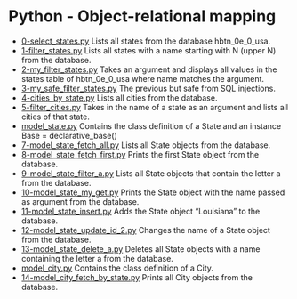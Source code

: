 # Python - Object-relational mapping

- [0-select_states.py](https://github.com/viviani22/holbertonschool-higher_level_programming/edit/main/python-object_relational_mapping/0-select_states.py) Lists all states from the database hbtn_0e_0_usa.
- [1-filter_states.py](https://github.com/viviani22/holbertonschool-higher_level_programming/edit/main/python-object_relational_mapping/1-filter_states.py) Lists all states with a name starting with N (upper N) from the database.
- [2-my_filter_states.py](https://github.com/viviani22/holbertonschool-higher_level_programming/edit/main/python-object_relational_mapping/2-my_filter_states.py) Takes an argument and displays all values in the states table of hbtn_0e_0_usa where name matches the argument.
- [3-my_safe_filter_states.py](https://github.com/viviani22/holbertonschool-higher_level_programming/edit/main/python-object_relational_mapping/3-my_safe_filter_states.py) The previous but safe from SQL injections.
- [4-cities_by_state.py](https://github.com/viviani22/holbertonschool-higher_level_programming/edit/main/python-object_relational_mapping/4-cities_by_state.py) Lists all cities from the database.
- [5-filter_cities.py](https://github.com/viviani22/holbertonschool-higher_level_programming/edit/main/python-object_relational_mapping/5-filter_cities.py) Takes in the name of a state as an argument and lists all cities of that state.
- [model_state.py](https://github.com/viviani22/holbertonschool-higher_level_programming/edit/main/python-object_relational_mapping/model_state.py) Contains the class definition of a State and an instance Base = declarative_base()
- [7-model_state_fetch_all.py](https://github.com/viviani22/holbertonschool-higher_level_programming/edit/main/python-object_relational_mapping/7-model_state_fetch_all.py) Lists all State objects from the database.
- [8-model_state_fetch_first.py](https://github.com/viviani22/holbertonschool-higher_level_programming/edit/main/python-object_relational_mapping/8-model_state_fetch_first.py) Prints the first State object from the database.
- [9-model_state_filter_a.py](https://github.com/viviani22/holbertonschool-higher_level_programming/edit/main/python-object_relational_mapping/9-model_state_filter_a.py) Lists all State objects that contain the letter a from the database.
- [10-model_state_my_get.py](https://github.com/viviani22/holbertonschool-higher_level_programming/edit/main/python-object_relational_mapping/10-model_state_my_get.py) Prints the State object with the name passed as argument from the database.
- [11-model_state_insert.py](https://github.com/viviani22/holbertonschool-higher_level_programming/edit/main/python-object_relational_mapping/11-model_state_insert.py) Adds the State object “Louisiana” to the database.
- [12-model_state_update_id_2.py](https://github.com/viviani22/holbertonschool-higher_level_programming/edit/main/python-object_relational_mapping/12-model_state_update_id_2.py) Changes the name of a State object from the database.
- [13-model_state_delete_a.py](https://github.com/viviani22/holbertonschool-higher_level_programming/edit/main/python-object_relational_mapping/13-model_state_delete_a.py) Deletes all State objects with a name containing the letter a from the database.
- [model_city.py](https://github.com/viviani22/holbertonschool-higher_level_programming/edit/main/python-object_relational_mapping/model_city.py) Contains the class definition of a City.
- [14-model_city_fetch_by_state.py](https://github.com/viviani22/holbertonschool-higher_level_programming/edit/main/python-object_relational_mapping/14-model_city_fetch_by_state.py) Prints all City objects from the database.
